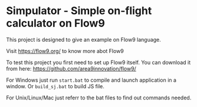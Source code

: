 # Simpulator - Simple on-flight calculator on Flow9
This project is designed to give an example on Flow9 language.

Visit https://flow9.org/ to know more abot Flow9

To test this project you first need to set up Flow9 itself. You can download it from here: https://github.com/area9innovation/flow9/

For Windows just run `start.bat` to compile and launch application in a window. Or `build_sj.bat` to build JS file.

For Unix/Linux/Mac just referr to the bat files to find out commands needed.
